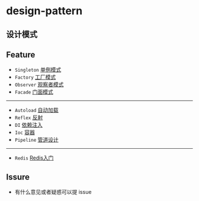 # design-pattern 

## 设计模式


## Feature
* `Singleton` [单例模式](Singleton)
* `Factory`   [工厂模式](Factory)
* `Observer`  [观察者模式](Observer)
* `Facade`    [门面模式](Facade)
***
* `Autoload`  [自动加载](Autoload)
* `Reflex`    [反射](Reflex)
* `DI`        [依赖注入](DI)
* `Ioc`       [容器](Ioc)
* `Pipeline`  [管道设计](Pipeline)
***
* `Redis`     [Redis入门](Redis)

## Issure
* 有什么意见或者疑惑可以提 issue


